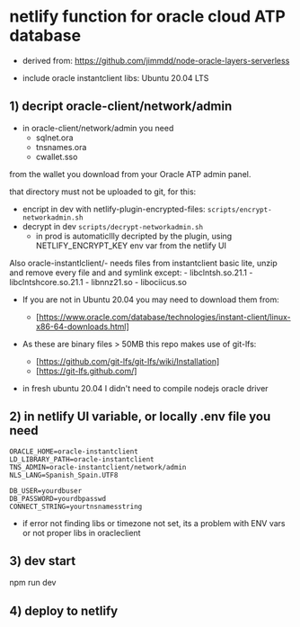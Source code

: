 # netlify function for oracle cloud ATP database

- derived from: https://github.com/jimmdd/node-oracle-layers-serverless

- include oracle instantclient libs: Ubuntu 20.04 LTS

## 1) decript oracle-client/network/admin
	
- in oracle-client/network/admin you need 
	- sqlnet.ora
	- tnsnames.ora 
	- cwallet.sso 

from the wallet you download from your Oracle ATP admin panel.

that directory must not be uploaded to git, for this:

- encript in dev with netlify-plugin-encrypted-files: `scripts/encrypt-networkadmin.sh`
- decrypt in dev `scripts/decrypt-networkadmin.sh`
	- in prod is automaticllly decripted by the plugin, using NETLIFY_ENCRYPT_KEY env var from the netlify UI


Also oracle-instantlclient/- needs files from instantclient basic lite, unzip and remove every file and and symlink except:
	- libclntsh.so.21.1
	- libclntshcore.so.21.1
	- libnnz21.so
	- libociicus.so 

- If you are not in Ubuntu 20.04 you may need to download them from: 

	- [https://www.oracle.com/database/technologies/instant-client/linux-x86-64-downloads.html]
	

- As these are binary files > 50MB this repo makes use of git-lfs:

	- [https://github.com/git-lfs/git-lfs/wiki/Installation]
	- [https://git-lfs.github.com/]
	
- in fresh ubuntu 20.04 I didn't need to compile nodejs oracle driver

## 2) in netlify UI variable, or locally .env file you need

```.env
ORACLE_HOME=oracle-instantclient
LD_LIBRARY_PATH=oracle-instantclient
TNS_ADMIN=oracle-instantclient/network/admin
NLS_LANG=Spanish_Spain.UTF8

DB_USER=yourdbuser
DB_PASSWORD=yourdbpasswd
CONNECT_STRING=yourtnsnamesstring
```

- if error not finding libs or timezone not set, its a problem with ENV vars or not proper libs in oracleclient


## 3) dev start

npm run dev


## 4) deploy to netlify




